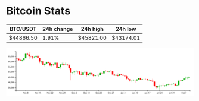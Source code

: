 # Bitcoin Stats

BTC/USDT|24h change|24h high|24h low|
|---|---|---|---|
|$44866.50|1.91%|$45821.00|$43174.01|

<img src="./chart.svg">
